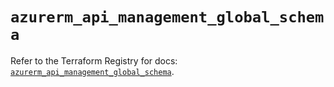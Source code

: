 # `azurerm_api_management_global_schema`

Refer to the Terraform Registry for docs: [`azurerm_api_management_global_schema`](https://registry.terraform.io/providers/hashicorp/azurerm/4.7.0/docs/resources/api_management_global_schema).
